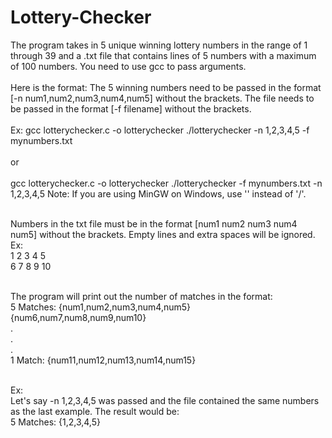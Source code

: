 # Lottery-Checker

The program takes in 5 unique winning lottery numbers in the range of 1 through 39 and a .txt file that contains lines of 5 numbers with a maximum of 100 numbers.
You need to use gcc to pass arguments. <br />
<br />
Here is the format:
The 5 winning numbers need to be passed in the format [-n num1,num2,num3,num4,num5] without the brackets.
The file needs to be passed in the format [-f filename] without the brackets. <br />
<br />
  Ex: 
    gcc lotterychecker.c -o lotterychecker
    ./lotterychecker -n 1,2,3,4,5 -f mynumbers.txt <br /> <br />
    or <br /> <br />
      gcc lotterychecker.c -o lotterychecker
      ./lotterychecker -f mynumbers.txt -n 1,2,3,4,5
    Note: If you are using MinGW on Windows, use '\' instead of '/'. <br /> <br />

Numbers in the txt file must be in the format [num1 num2 num3 num4 num5] without the brackets. Empty lines and extra spaces will be ignored. <br />
  Ex: <br />
    1 2 3 4 5 <br />
    6 7 8 9 10 <br /> <br />

The program will print out the number of matches in the format: <br />
  5 Matches: {num1,num2,num3,num4,num5} {num6,num7,num8,num9,num10} <br />
  . <br />
  . <br />
  . <br />
  1 Match: {num11,num12,num13,num14,num15} <br /> <br />

  Ex: <br />
    Let's say -n 1,2,3,4,5 was passed and the file contained the same numbers as the last example. The result would be: <br />
      5 Matches: {1,2,3,4,5} <br />
